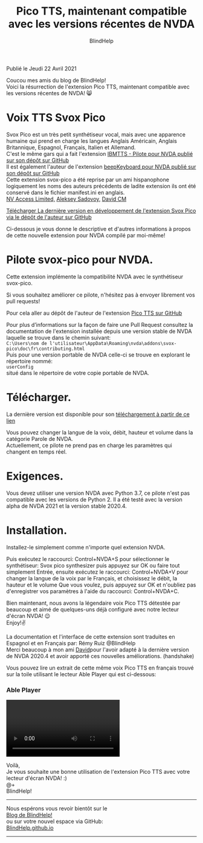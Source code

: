 ﻿---
title: Pico TTS, maintenant compatible avec les versions récentes de NVDA
permalink: "/PicoTTS-NVDA/"
layout: post
author: BlindHelp
---

<footer>Publié le Jeudi 22 Avril 2021</footer>


Coucou mes amis du blog de BlindHelp!    
Voici la résurrection de l'extension Pico TTS, maintenant compatible avec les versions récentes de NVDA! 😸    

# Voix TTS Svox Pico #
Svox Pico est un très petit synthétiseur vocal, mais avec une apparence humaine qui prend en charge les langues Anglais Américain, Anglais Britannique, Espagnol, Français, Italien et Allemand.    
C'est le même gars qui a fait l'extension [IBMTTS - Pilote pour NVDA publié sur son dépôt sur GitHub](https://github.com/david-acm/NVDA-IBMTTS-Driver/)    
Il est également l'auteur de l'extension [beepKeyboard pour NVDA publié sur son dépôt sur GitHub](https://github.com/david-acm/NVDA-beepKeyboard)    
Cette extension svox-pico a été reprise par un ami hispanophone logiquement les noms des auteurs précédents de ladite extension ils ont été conservé dans le fichier manifest.ini en anglais.    
[NV Access Limited,](mailto:admin@nvaccess.org) [Aleksey Sadovoy,](mailto:lex@progger.ru) [David CM](mailto:dhf360@gmail.com)    

[Télécharger La dernière version  en développement de l'extension Svox Pico via le dépôt de l'auteur sur GitHub](https://nvda.es/files/get.php?file=svoxpico-dev)    

Ci-dessous je vous donne le descriptive et d'autres informations à propos de cette nouvelle extension pour NVDA compilé par moi-même!    

# Pilote  svox-pico pour NVDA.
Cette extension implémente la compatibilité NVDA avec le synthétiseur svox-pico.    

Si vous souhaitez améliorer ce pilote, n'hésitez pas à envoyer librement vos pull requests!    

Pour cela aller au dépôt de l'auteur  de l'extension [Pico TTS  sur GitHub](https://github.com/davidacm/PicoTTS-NVDA)    

Pour plus d’informations sur la façon de faire une Pull Request consultez la documentation de l'extension installée depuis une version stable de NVDA laquelle se trouve dans le chemin suivant:    
`C:\Users\nom de l'utilisateur\AppData\Roaming\nvda\addons\svox-pico\doc\fr\contributing.html`    
Puis pour une version portable de NVDA celle-ci se trouve en explorant le répertoire nommé:    
`userConfig`    
situé dans le répertoire de votre copie portable de NVDA.    

# Télécharger.
La dernière version est disponible  pour son [téléchargement à partir de ce lien](https://davidacm.github.io/getlatest/gh/davidacm/PicoTTS-NVDA)    

Vous pouvez changer la langue de la voix, débit, hauteur et volume dans la catégorie Parole de NVDA.    
Actuellement, ce pilote ne prend pas en charge les paramètres qui changent en temps réel.    

# Exigences.
Vous devez utiliser une version NVDA avec Python 3.7, ce pilote n'est pas compatible avec les versions de Python 2. Il a été testé avec la version alpha de NVDA 2021 et la version stable 2020.4.    

# Installation.
  Installez-le simplement comme n'importe quel extension NVDA.    

Puis exécutez le raccourci: Control+NVDA+S pour sélectionner le synthétiseur: Svox pico synthesizer puis appuyez sur OK ou faire tout simplement Entrée, ensuite exécutez le raccourci: Control+NVDA+V  pour changer la langue de la voix par le Français, et choisissez le débit, la hauteur et le volume Que vous voulez, puis appuyez sur OK et n'oubliez pas d'enregistrer vos paramètres à l'aide du raccourci: Control+NVDA+C.    

Bien maintenant, nous avons la légendaire voix Pico TTS détestée par beaucoup et aimé de quelques-uns déjà configuré avec notre lecteur d'écran NVDA! 😉    
Enjoy!✌    

La documentation et l'interface de cette extension sont traduites en Espagnol et en Français par: Rémy Ruiz @BlindHelp    
Merci beaucoup à mon ami <span lang="es">[David](mailto:dhf360@gmail.com</span>)<span lang="fr">pour l'avoir adapté à la dernière version de NVDA 2020.4 et avoir apporté ces nouvelles améliorations.  (handshake)</span>    

Vous pouvez lire un extrait de cette même voix Pico TTS en français trouvé sur la toile utilisant le lecteur Able Player qui est ci-dessous:    

<div id="ableplayer">
<h3>Able Player</h3>
<video id="video1" data-able-player preload="metadata" data-heading-level="0" data-lyrics-mode data-transcript-title="Transcription" data-skin="2020" playsinline data-youtube-id="06RhEBBKNYo" data-description-audible="false">
<a href"https://www.youtube.com/embed/06RhEBBKNYo"
</video>
<!-- Dependencies -->
<script src="//ajax.googleapis.com/ajax/libs/jquery/3.2.1/jquery.min.js"></script>
<script src="../../ableplayer/thirdparty/js.cookie.js"></script>

<!-- CSS -->
<link rel="stylesheet" href="../../ableplayer/build/ableplayer.min.css" type="text/css"/>

<!-- JavaScript -->
<script src="../../ableplayer/build/ableplayer.min.js"></script>
</div>

Voilà,    
Je vous souhaite une bonne utilisation de l'extension Pico TTS avec votre lecteur d'écran NVDA! :)    
@+    
BlindHelp!    

---

Nous espérons vous revoir bientôt sur le      
[Blog de BlindHelp!](http://blindhelp.blogspot.fr/)                    
ou sur  votre nouvel espace via GitHub:                     
[BlindHelp.github.io](https://blindhelp.github.io)                    

---